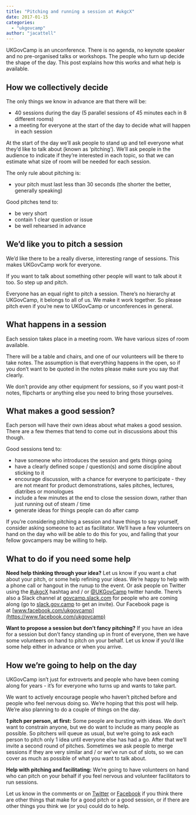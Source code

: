 ```yaml
---
title: "Pitching and running a session at #ukgcX"
date: 2017-01-15
categories: 
  - "ukgovcamp"
author: "jacattell"
---
```


UKGovCamp is an unconference. There is no agenda, no keynote speaker and no pre-organised talks or workshops. The people who turn up decide the shape of the day. This post explains how this works and what help is available.

## How we collectively decide

The only things we know in advance are that there will be:

- 40 sessions during the day (5 parallel sessions of 45 minutes each in 8 different rooms)
- a meeting for everyone at the start of the day to decide what will happen in each session

At the start of the day we’ll ask people to stand up and tell everyone what they’d like to talk about (known as ‘pitching’). We’ll ask people in the audience to indicate if they’re interested in each topic, so that we can estimate what size of room will be needed for each session.

The only rule about pitching is:

- your pitch must last less than 30 seconds (the shorter the better, generally speaking)

Good pitches tend to:

- be very short
- contain 1 clear question or issue
- be well rehearsed in advance

## We’d like you to pitch a session

We’d like there to be a really diverse, interesting range of sessions. This makes UKGovCamp work for everyone.

If you want to talk about something other people will want to talk about it too. So step up and pitch.

Everyone has an equal right to pitch a session. There’s no hierarchy at UKGovCamp, it belongs to all of us. We make it work together. So please pitch even if you’re new to UKGovCamp or unconferences in general.

## What happens in a session

Each session takes place in a meeting room. We have various sizes of room available.

There will be a table and chairs, and one of our volunteers will be there to take notes. The assumption is that everything happens in the open, so if you don’t want to be quoted in the notes please make sure you say that clearly.

We don’t provide any other equipment for sessions, so if you want post-it notes, flipcharts or anything else you need to bring those yourselves.

## What makes a good session?

Each person will have their own ideas about what makes a good session. There are a few themes that tend to come out in discussions about this though.

Good sessions tend to:

- have someone who introduces the session and gets things going
- have a clearly defined scope / question(s) and some discipline about sticking to it
- encourage discussion, with a chance for everyone to participate - they are not meant for product demonstrations, sales pitches, lectures, diatribes or monologues
- include a few minutes at the end to close the session down, rather than just running out of steam / time
- generate ideas for things people can do after camp

If you’re considering pitching a session and have things to say yourself, consider asking someone to act as facilitator. We’ll have a few volunteers on hand on the day who will be able to do this for you, and failing that your fellow govcampers may be willing to help.

## What to do if you need some help

**Need help thinking through your idea?** Let us know if you want a chat about your pitch, or some help refining your ideas. We’re happy to help with a phone call or hangout in the runup to the event. Or ask people on Twitter using the [#ukgcX](https://twitter.com/hashtag/ukgcX) hashtag and / or [@UKGovCamp](https://twitter.com/UKGovCamp) twitter handle. There’s also a Slack channel at [govcamp.slack.com](http://govcamp.slack.com) for people who are coming along (go to [slack.gov.camp](http://slack.gov.camp) to get an invite). Our Facebook page is at [www.facebook.com/ukgovcamp](https://www.facebook.com/ukgovcamp)

**Want to propose a session but don’t fancy pitching?** If you have an idea for a session but don’t fancy standing up in front of everyone, then we have some volunteers on hand to pitch on your behalf. Let us know if you’d like some help either in advance or when you arrive.

## How we’re going to help on the day

UKGovCamp isn’t just for extroverts and people who have been coming along for years - it’s for everyone who turns up and wants to take part.

We want to actively encourage people who haven’t pitched before and people who feel nervous doing so. We’re hoping that this post will help. We’re also planning to do a couple of things on the day.

**1 pitch per person, at first:** Some people are bursting with ideas. We don’t want to constrain anyone, but we do want to include as many people as possible. So pitchers will queue as usual, but we’re going to ask each person to pitch only 1 idea until everyone else has had a go. After that we’ll invite a second round of pitches. Sometimes we ask people to merge sessions if they are very similar and / or we’ve run out of slots, so we can cover as much as possible of what you want to talk about.

**Help with pitching and facilitating:** We’re going to have volunteers on hand who can pitch on your behalf if you feel nervous and volunteer facilitators to run sessions.

Let us know in the comments or on [Twitter](https://twitter.com/ukgovcamp) or [Facebook](https://www.facebook.com/ukgovcamp) if you think there are other things that make for a good pitch or a good session, or if there are other things you think we (or you) could do to help.
